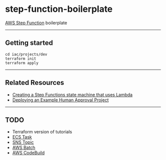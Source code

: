 # step-function-boilerplate

[AWS Step Function](https://docs.aws.amazon.com/step-functions/latest/dg/welcome.html) boilerplate

---

## Getting started

```
cd iac/projects/dev
terraform init
terraform apply
```

---

## Related Resources

- [Creating a Step Functions state machine that uses Lambda](https://docs.aws.amazon.com/step-functions/latest/dg/tutorial-creating-lambda-state-machine.html)
- [Deploying an Example Human Approval Project](https://docs.aws.amazon.com/step-functions/latest/dg/tutorial-human-approval.html)

---

## TODO

- Terraform version of tutorials
- [ECS Task](https://docs.aws.amazon.com/step-functions/latest/dg/connect-ecs.html)
- [SNS Topic](https://docs.aws.amazon.com/step-functions/latest/dg/connect-sns.html)
- [AWS Batch](https://docs.aws.amazon.com/step-functions/latest/dg/connect-batch.html)
- [AWS CodeBuild](https://docs.aws.amazon.com/step-functions/latest/dg/connect-codebuild.html)
